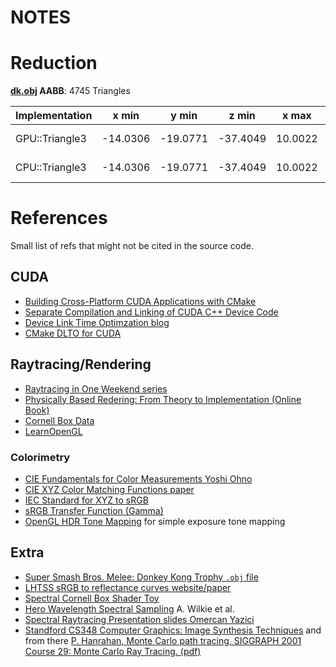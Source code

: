 # NOTES

# Reduction 

**[dk.obj](assets/dk.obj) AABB**: 4745 Triangles

| Implementation | x min | y min | z min | x max | y max | z max | Time |
|----------------|-------|-------|-------|-------|-------|-------|------|
| GPU::Triangle3 | -14.0306 | -19.0771 | -37.4049 | 10.0022 | 1.00416 | -20.444 | 337490 ns |
| CPU::Triangle3 | -14.0306 | -19.0771 | -37.4049 | 10.0022 | 1.00416 | -20.444 | 419135 ns |

# References

Small list of refs that might not be cited in the source code.

## CUDA

- [Building Cross-Platform CUDA Applications with CMake](https://developer.nvidia.com/blog/building-cuda-applications-cmake/)
- [Separate Compilation and Linking of CUDA C++ Device Code](https://developer.nvidia.com/blog/separate-compilation-linking-cuda-device-code/#caveats)
- [Device Link Time Optimzation blog](https://developer.nvidia.com/blog/improving-gpu-app-performance-with-cuda-11-2-device-lto/)
- [CMake DLTO for CUDA](https://cmake.org/cmake/help/latest/release/3.25.html#languages)

## Raytracing/Rendering

- [Raytracing in One Weekend series](https://raytracing.github.io/)
- [Physically Based Redering: From Theory to Implementation (Online Book)](https://www.pbrt.org/)
- [Cornell Box Data](https://www.graphics.cornell.edu/online/box/data.html)
- [LearnOpenGL](https://learnopengl.com/)

### Colorimetry

- [CIE Fundamentals for Color Measurements Yoshi Ohno](https://tsapps.nist.gov/publication/get_pdf.cfm?pub_id=841491)
- [CIE XYZ Color Matching Functions paper](https://research.nvidia.com/publication/2013-07_simple-analytic-approximations-cie-xyz-color-matching-functions)
- [IEC Standard for XYZ to sRGB ](https://webstore.iec.ch/en/publication/6168)
- [sRGB Transfer Function (Gamma)](https://en.wikipedia.org/wiki/SRGB#Definition)
- [OpenGL HDR Tone Mapping](https://learnopengl.com/Advanced-Lighting/HDR) for simple exposure tone mapping

## Extra

- [Super Smash Bros. Melee: Donkey Kong Trophy `.obj` file](https://www.models-resource.com/gamecube/ssbm/model/38652/)
- [LHTSS sRGB to reflectance curves website/paper](http://scottburns.us/reflectance-curves-from-srgb-10/)
- [Spectral Cornell Box Shader Toy](https://www.shadertoy.com/view/WtlSWM)
- [Hero Wavelength Spectral Sampling](https://cgg.mff.cuni.cz/~wilkie/Website/EGSR_14_files/WNDWH14HWSS.pdf) A. Wilkie et al.
- [Spectral Raytracing Presentation slides Omercan Yazici](https://graphics.cg.uni-saarland.de/courses/ris-2021/slides/Spectral%20Raytracing.pdf)
- [Standford CS348 Computer Graphics: Image Synthesis Techniques](http://www.graphics.stanford.edu/courses/cs348b-01/) and from there [P. Hanrahan, Monte Carlo path tracing, SIGGRAPH 2001 Course 29: Monte Carlo Ray Tracing. (pdf)](http://www.graphics.stanford.edu/courses/cs348b-01/course29.hanrahan.pdf)